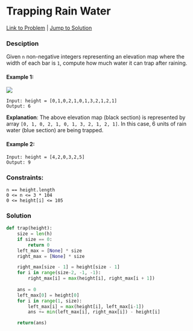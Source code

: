 # Trapping Rain Water
[Link to Problem](https://leetcode.com/problems/trapping-rain-water/) | [Jump to Solution](#solution)

### Desciption
Given `n` non-negative integers representing an elevation map where the width of each bar is `1`, compute how much water it can trap after raining.

#### Example 1:
![](https://assets.leetcode.com/uploads/2018/10/22/rainwatertrap.png)
```
Input: height = [0,1,0,2,1,0,1,3,2,1,2,1]
Output: 6
```
**Explanation**: The above elevation map (black section) is represented by array `[0, 1, 0, 2, 1, 0, 1, 3, 2, 1, 2, 1]`. In this case, 6 units of rain water (blue section) are being trapped.

#### Example 2:
```
Input: height = [4,2,0,3,2,5]
Output: 9
```

### Constraints:
```
n == height.length
0 <= n <= 3 * 104
0 <= height[i] <= 105
```

### Solution 
```python
def trap(height):
    size = len(h)
    if size == 0:
        return 0
    left_max = [None] * size
    right_max = [None] * size

    right_max[size - 1] = height[size - 1]
    for i in range(size-2, -1, -1):
        right_max[i] = max(height[i], right_max[i + 1])
        
    ans = 0
    left_max[0] = height[0]
    for i in range(1, size):
        left_max[i] = max(height[i], left_max[i-1])
        ans += min(left_max[i], right_max[i]) - height[i]

    return(ans)
```
